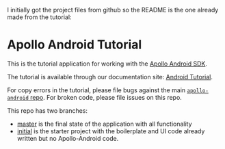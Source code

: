 I initially got the project files from github so the README is the one already made from the tutorial:

# Apollo Android Tutorial

This is the tutorial application for working with the [Apollo Android SDK](https://github.com/apollographql/apollo-android).

The tutorial is available through our documentation site: [Android Tutorial](https://www.apollographql.com/docs/android/tutorial/00-introduction/).

For copy errors in the tutorial, please file bugs against the main [`apollo-android` repo](https://github.com/apollographql/apollo-android). For broken code, please file issues on this repo.

This repo has two branches:

* [master](https://github.com/apollographql/apollo-android-tutorial/tree/master) is the final state of the application with all functionality
* [initial](https://github.com/apollographql/apollo-android-tutorial/tree/initial) is the starter project with the boilerplate and UI code already written but no Apollo-Android code.
